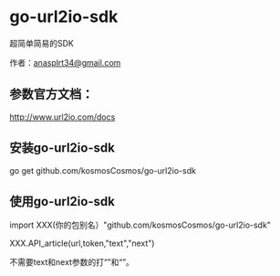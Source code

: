 # go-url2io-sdk
超简单简易的SDK

作者：anasplrt34@gmail.com

## 参数官方文档：
http://www.url2io.com/docs

## 安装go-url2io-sdk
go get github.com/kosmosCosmos/go-url2io-sdk

## 使用go-url2io-sdk
import XXX(你的包别名）"github.com/kosmosCosmos/go-url2io-sdk"

XXX.API_article(url,token,"text","next")

不需要text和next参数的打“”和“”。


